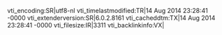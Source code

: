 vti_encoding:SR|utf8-nl
vti_timelastmodified:TR|14 Aug 2014 23:28:41 -0000
vti_extenderversion:SR|6.0.2.8161
vti_cacheddtm:TX|14 Aug 2014 23:28:41 -0000
vti_filesize:IR|3311
vti_backlinkinfo:VX|
